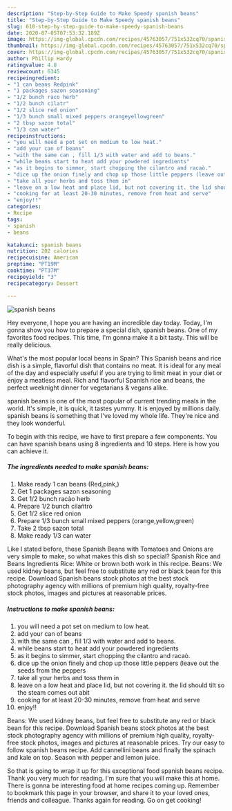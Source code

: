 ```yaml
---
description: "Step-by-Step Guide to Make Speedy spanish beans"
title: "Step-by-Step Guide to Make Speedy spanish beans"
slug: 610-step-by-step-guide-to-make-speedy-spanish-beans
date: 2020-07-05T07:53:32.189Z
image: https://img-global.cpcdn.com/recipes/45763057/751x532cq70/spanish-beans-recipe-main-photo.jpg
thumbnail: https://img-global.cpcdn.com/recipes/45763057/751x532cq70/spanish-beans-recipe-main-photo.jpg
cover: https://img-global.cpcdn.com/recipes/45763057/751x532cq70/spanish-beans-recipe-main-photo.jpg
author: Phillip Hardy
ratingvalue: 4.8
reviewcount: 6345
recipeingredient:
- "1 can beans Redpink"
- "1 packages sazon seasoning"
- "1/2 bunch raco herb"
- "1/2 bunch cilatr"
- "1/2 slice red onion"
- "1/3 bunch small mixed peppers orangeyellowgreen"
- "2 tbsp sazon total"
- "1/3 can water"
recipeinstructions:
- "you will need a pot set on medium to low heat."
- "add your can of beans"
- "with the same can , fill 1/3 with water and add to beans."
- "while beans start to heat add your powdered ingredients"
- "as it begins to simmer, start chopping the cilantro and racaò."
- "dice up the onion finely and chop up those little peppers (leave out the seeds from the peppers"
- "take all your herbs and toss them in"
- "leave on a low heat and place lid, but not covering it. the lid should tilt so the steam comes out abit"
- "cooking for at least 20-30 minutes, remove from heat and serve"
- "enjoy!!"
categories:
- Recipe
tags:
- spanish
- beans

katakunci: spanish beans 
nutrition: 202 calories
recipecuisine: American
preptime: "PT19M"
cooktime: "PT37M"
recipeyield: "3"
recipecategory: Dessert

---
```



![spanish beans](https://img-global.cpcdn.com/recipes/45763057/751x532cq70/spanish-beans-recipe-main-photo.jpg)

Hey everyone, I hope you are having an incredible day today. Today, I'm gonna show you how to prepare a special dish, spanish beans. One of my favorites food recipes. This time, I'm gonna make it a bit tasty. This will be really delicious.

What&#39;s the most popular local beans in Spain? This Spanish beans and rice dish is a simple, flavorful dish that contains no meat. It is ideal for any meal of the day and especially useful if you are trying to limit meat in your diet or enjoy a meatless meal. Rich and flavorful Spanish rice and beans, the perfect weeknight dinner for vegetarians &amp; vegans alike.

spanish beans is one of the most popular of current trending meals in the world. It's simple, it is quick, it tastes yummy. It is enjoyed by millions daily. spanish beans is something that I've loved my whole life. They're nice and they look wonderful.


To begin with this recipe, we have to first prepare a few components. You can have spanish beans using 8 ingredients and 10 steps. Here is how you can achieve it.

<!--inarticleads1-->

##### The ingredients needed to make spanish beans:

1. Make ready 1 can beans (Red,pink,)
1. Get 1 packages sazon seasoning
1. Get 1/2 bunch racào herb
1. Prepare 1/2 bunch cilañtrò
1. Get 1/2 slice red onion
1. Prepare 1/3 bunch small mixed peppers (orange,yellow,green)
1. Take 2 tbsp sazon total
1. Make ready 1/3 can water


Like I stated before, these Spanish Beans with Tomatoes and Onions are very simple to make, so what makes this dish so special? Spanish Rice and Beans Ingredients Rice: White or brown both work in this recipe. Beans: We used kidney beans, but feel free to substitute any red or black bean for this recipe. Download Spanish beans stock photos at the best stock photography agency with millions of premium high quality, royalty-free stock photos, images and pictures at reasonable prices. 

<!--inarticleads2-->

##### Instructions to make spanish beans:

1. you will need a pot set on medium to low heat.
1. add your can of beans
1. with the same can , fill 1/3 with water and add to beans.
1. while beans start to heat add your powdered ingredients
1. as it begins to simmer, start chopping the cilantro and racaò.
1. dice up the onion finely and chop up those little peppers (leave out the seeds from the peppers
1. take all your herbs and toss them in
1. leave on a low heat and place lid, but not covering it. the lid should tilt so the steam comes out abit
1. cooking for at least 20-30 minutes, remove from heat and serve
1. enjoy!!


Beans: We used kidney beans, but feel free to substitute any red or black bean for this recipe. Download Spanish beans stock photos at the best stock photography agency with millions of premium high quality, royalty-free stock photos, images and pictures at reasonable prices. Try our easy to follow spanish beans recipe. Add cannellini beans and finally the spinach and kale on top. Season with pepper and lemon juice. 

So that is going to wrap it up for this exceptional food spanish beans recipe. Thank you very much for reading. I'm sure that you will make this at home. There is gonna be interesting food at home recipes coming up. Remember to bookmark this page in your browser, and share it to your loved ones, friends and colleague. Thanks again for reading. Go on get cooking!
